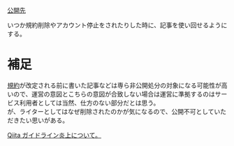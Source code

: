[公開先](https://qiita.com/nomurasan/)

いつか規約削除やアカウント停止をされたりした時に、記事を使い回せるようにする。

# 補足
[規約](https://help.qiita.com/ja/articles/qiita-community-guideline)が改定される前に書いた記事などは専ら非公開処分の対象になる可能性が高いので、運営の意図とこちらの意図が合致しない場合は運営に準拠するのはサービス利用者としては当然、仕方のない部分だとは思う。
<br>が、ライターとしてはなぜ削除されたのかが気になるので、公開不可としていただきたい思いがある。

[Qiita ガイドライン炎上について。](https://twitter.com/i/events/862504141267939328)

